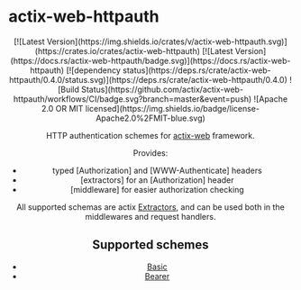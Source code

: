 # actix-web-httpauth

<center>
[![Latest Version](https://img.shields.io/crates/v/actix-web-httpauth.svg)](https://crates.io/crates/actix-web-httpauth)
[![Latest Version](https://docs.rs/actix-web-httpauth/badge.svg)](https://docs.rs/actix-web-httpauth)
[![dependency status](https://deps.rs/crate/actix-web-httpauth/0.4.0/status.svg)](https://deps.rs/crate/actix-web-httpauth/0.4.0)
![Build Status](https://github.com/actix/actix-web-httpauth/workflows/CI/badge.svg?branch=master&event=push)
![Apache 2.0 OR MIT licensed](https://img.shields.io/badge/license-Apache2.0%2FMIT-blue.svg)
<center>

HTTP authentication schemes for [actix-web](https://github.com/actix/actix-web) framework.

Provides:
 * typed [Authorization] and [WWW-Authenticate] headers
 * [extractors] for an [Authorization] header
 * [middleware] for easier authorization checking

All supported schemas are actix [Extractors](https://docs.rs/actix-web/1.0.0/actix_web/trait.FromRequest.html),
and can be used both in the middlewares and request handlers.

## Supported schemes

 * [Basic](https://tools.ietf.org/html/rfc7617)
 * [Bearer](https://tools.ietf.org/html/rfc6750)
